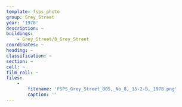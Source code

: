 ```yaml
---
template: fsps_photo
group: Grey_Street
year: '1978'
description: ~
buildings:
    - Grey_Street/8_Grey_Street
coordinates: ~
heading: ~
classification: ~
section: ~
cell: ~
film_roll: ~
files:
    -
        filename: 'FSPS_Grey_Street_005,_No_8,_15-2-B,_1978.png'
        caption: ''
---
```


